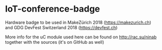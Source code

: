 # IoT-conference-badge
Hardware badge to be used in MakeZürich 2018 (https://makezurich.ch) and GDG DevFest Switzerland 2018 (https://devfest.ch)

More info for the uC module used here can be found on http://rac.su/ninab together with the sources (it's on GitHub as well)
